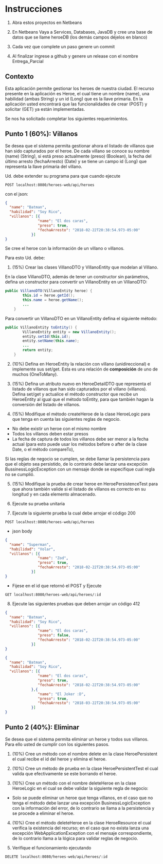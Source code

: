 # Instrucciones

1. Abra estos proyectos en Netbeans

2. En Netbeans Vaya a Services, Databases, JavaDB y cree una base de datos que 
se llame heroeDB (los demás campos déjelos en blanco)

3. Cada vez que complete un paso genere un commit

4. Al finalizar ingrese a github y genere un release con el nombre Entrega_Parcial

## Contexto

Esta aplicación permite gestionar los heroes de nuestra ciudad. El recurso presente en la aplicación es Heroe, el cual tiene un nombre (name), una habilidad (ambas String) y un id (Long) que es la llave primaria. 
En la aplicación usted encontrará que las funcionalidades de crear (POST) y solicitar (GET) ya están implementadas.

Se nos ha solicitado completar los siguientes requerimientos.

## Punto 1 (60%): Villanos
Se desea que el sistema permita gestionar ahora el listado de villanos que han sido capturados por el heroe.
De cada villano se conoce su nombre (name) (String), si está preso actualmente (preso) (Boolean), la fecha del último arresto (fechaArresto) (Date) y se tiene un campo 
id (Long) que representa la llave primaria del villano. 

Ud. debe extender su programa para que cuando ejecute 

```POST localhost:8080/heroes-web/api/heroes```

con el json:

```json 
{ 
  "name": "Batman",
  "habilidad": "Soy Rico",
  "villanos": [{
               "name": "El dos caras",
			   "preso": true,
			   "fechaArresto": "2018-02-22T20:38:54.973-05:00"
            }]
}
```

Se cree el heroe con la información de un villano o villanos. 

Para esto Ud. debe:

1. (15%) Crear las clases VillanoDTO y VillanoEntity que modelan al Villano.  

En la clase VillanoDTO, además de tener un constructor sin parámetros, 
defina un constructor para convertir un VillanoEntity en un VillanoDTO:
```java
public VillanoDTO(VillanoEntity heroe) {
        this.id = heroe.getId();
        this.name = heroe.getName();
		...
    }
```

Para convertir un VillanoDTO en un VillanoEntity defina el siguiente método:
```java
public VillanoEntity toEntity() {
        VillanoEntity entity = new VillanoEntity();
        entity.setId(this.id);
        entity.setName(this.name);   
        ...		
        return entity;
    }
```
2. (10%) Defina en HeroeEntity la relación con villano (unidireccional) e implemente sus set/get. Esta es una relación de **composición** de uno de muchos (OneToMany). 

3. (15%) Defina un atributo nuevo en HeroeDetailDTO que representa el listado de villanos que han sido capturados por el villano (villanos).
Defina set/get y actualice el método constructor que recibe un HeroeEntity al igual que el método toEntity, para que también hagan la conversión del listado de villanos. 

4. (15%) Modifique el método createHeroe de la clase HeroeLogic para que tenga en cuenta las siguientes reglas de negocio. 
- No debe existir un heroe con el mismo nombre 
- Todos los villanos deben estar presos
- La fecha de captura de todos los villanos debe ser menor a la fecha actual (para esto puede usar los métodos before o after de la clase Date, o el método compareTo),

Si las reglas de negocio se cumplen, se debe llamar la persistencia para que 
el objeto sea persistido, de lo contrario debe lanzar una excepción 
BussinessLogicException con un mensaje donde se especifique cual regla no se cumplió.

5. (15%) Modifique la prueba de crear heroe en HeroePersistenceTest para que ahora también valide si el listado de villanos es correcto en su longitud y en cada elemento almacenado.

6. Ejecute su prueba unitaria

7. Ejecute la siguiente prueba la cual debe arrojar el código 200

`POST localhost:8080/heroes-web/api/heroes`

* json body

```json 
{ 
  "name": "Superman",
  "habilidad": "Volar",
  "villanos": [{
               "name": "Zod",
			   "preso": true,
			   "fechaArresto": "2018-02-22T20:38:54.973-05:00"
            }]
}
```

* Fijese en el id que retornó el POST y Ejecute 

`GET localhost:8080/heroes-web/api/heroes/:id`

8. Ejecute las siguientes pruebas que deben arrojar un código 412

```json 
{ 
  "name": "Batman",
  "habilidad": "Soy Rico",
  "villanos": [{
               "name": "El dos caras",
			   "preso": false,
			   "fechaArresto": "2018-02-22T20:38:54.973-05:00"
            }]
}
```

```json 
{ 
  "name": "Batman",
  "habilidad": "Soy Rico",
  "villanos": [{
               "name": "El dos caras",
			   "preso": true,
			   "fechaArresto": "2018-02-22T20:38:54.973-05:00"
            },{
               "name": "El Joker :D",
			   "preso": true,
			   "fechaArresto": "2018-03-22T20:38:54.973-05:00"
            }]
}
```

## Punto 2 (40%): Eliminar
Se desea que el sistema permita eliminar un heroe y todos sus villanos.
Para ello usted de cumplir con los siguientes pasos.

1. (10%) Cree un método con el nombre delete en la clase HeroePersistent el cual recibe el id del heroe y elimina el heroe.

2. (10%) Cree un método de prueba en la clase HeroePersistentTest el cual valida que efectivamente se este borrando el heroe.

3. (10%) Cree un método con el nombre deleteHeroe en la clase HeroeLogic en el cual se debe validar la siguiente regla de negocio:
- Solo se puede eliminar un heroe que tenga villanos, en el caso que no tenga el método debe lanzar una excepción BusinessLogicException con la información del error, de lo contrario se llama a la persistencia y se procede a eliminar el heroe.

4. (10%) Cree el método deleteHeroe en la clase HeroeResource el cual verifica la existencia del recurso; en el caso que no exista lanza una excepción WebApplicationException con el mensaje correspondiente, de lo contrario llama a la lógica para validar reglas de negocio.

5. Verifique el funcionamiento ejecutando

`DELETE localhost:8080/heroes-web/api/heroes/:id`
